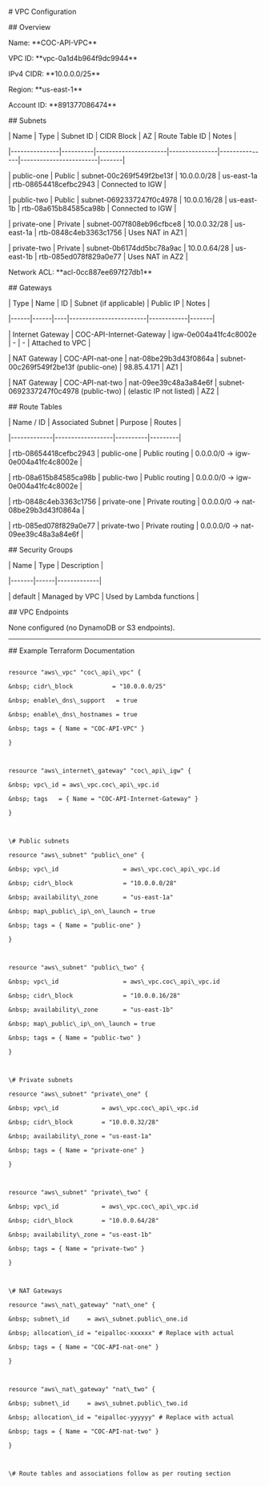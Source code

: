 \# VPC Configuration



\## Overview

Name: \*\*COC-API-VPC\*\*  

VPC ID: \*\*vpc-0a1d4b964f9dc9944\*\*  

IPv4 CIDR: \*\*10.0.0.0/25\*\*  

Region: \*\*us-east-1\*\*  

Account ID: \*\*891377086474\*\*



\## Subnets



| Name         | Type     | Subnet ID            | CIDR Block    | AZ           | Route Table ID         | Notes |

|---------------|----------|----------------------|---------------|---------------|------------------------|-------|

| public-one    | Public   | subnet-00c269f549f2be13f | 10.0.0.0/28  | us-east-1a   | rtb-08654418cefbc2943 | Connected to IGW |

| public-two    | Public   | subnet-0692337247f0c4978 | 10.0.0.16/28 | us-east-1b   | rtb-08a615b84585ca98b | Connected to IGW |

| private-one   | Private  | subnet-007f808eb96cfbce8 | 10.0.0.32/28 | us-east-1a   | rtb-0848c4eb3363c1756 | Uses NAT in AZ1 |

| private-two   | Private  | subnet-0b6174dd5bc78a9ac | 10.0.0.64/28 | us-east-1b   | rtb-085ed078f829a0e77 | Uses NAT in AZ2 |



Network ACL: \*\*acl-0cc887ee697f27db1\*\*



\## Gateways



| Type | Name | ID | Subnet (if applicable) | Public IP | Notes |

|------|------|----|------------------------|------------|-------|

| Internet Gateway | COC-API-Internet-Gateway | igw-0e004a41fc4c8002e | - | - | Attached to VPC |

| NAT Gateway | COC-API-nat-one | nat-08be29b3d43f0864a | subnet-00c269f549f2be13f (public-one) | 98.85.4.171 | AZ1 |

| NAT Gateway | COC-API-nat-two | nat-09ee39c48a3a84e6f | subnet-0692337247f0c4978 (public-two) | (elastic IP not listed) | AZ2 |



\## Route Tables



| Name / ID | Associated Subnet | Purpose | Routes |

|-------------|------------------|----------|---------|

| rtb-08654418cefbc2943 | public-one | Public routing | 0.0.0.0/0 → igw-0e004a41fc4c8002e |

| rtb-08a615b84585ca98b | public-two | Public routing | 0.0.0.0/0 → igw-0e004a41fc4c8002e |

| rtb-0848c4eb3363c1756 | private-one | Private routing | 0.0.0.0/0 → nat-08be29b3d43f0864a |

| rtb-085ed078f829a0e77 | private-two | Private routing | 0.0.0.0/0 → nat-09ee39c48a3a84e6f |



\## Security Groups

| Name | Type | Description |

|-------|------|-------------|

| default | Managed by VPC | Used by Lambda functions |



\## VPC Endpoints

None configured (no DynamoDB or S3 endpoints).



---



\## Example Terraform Documentation



```hcl

resource "aws\_vpc" "coc\_api\_vpc" {

&nbsp; cidr\_block           = "10.0.0.0/25"

&nbsp; enable\_dns\_support   = true

&nbsp; enable\_dns\_hostnames = true

&nbsp; tags = { Name = "COC-API-VPC" }

}



resource "aws\_internet\_gateway" "coc\_api\_igw" {

&nbsp; vpc\_id = aws\_vpc.coc\_api\_vpc.id

&nbsp; tags   = { Name = "COC-API-Internet-Gateway" }

}



\# Public subnets

resource "aws\_subnet" "public\_one" {

&nbsp; vpc\_id                  = aws\_vpc.coc\_api\_vpc.id

&nbsp; cidr\_block              = "10.0.0.0/28"

&nbsp; availability\_zone       = "us-east-1a"

&nbsp; map\_public\_ip\_on\_launch = true

&nbsp; tags = { Name = "public-one" }

}



resource "aws\_subnet" "public\_two" {

&nbsp; vpc\_id                  = aws\_vpc.coc\_api\_vpc.id

&nbsp; cidr\_block              = "10.0.0.16/28"

&nbsp; availability\_zone       = "us-east-1b"

&nbsp; map\_public\_ip\_on\_launch = true

&nbsp; tags = { Name = "public-two" }

}



\# Private subnets

resource "aws\_subnet" "private\_one" {

&nbsp; vpc\_id            = aws\_vpc.coc\_api\_vpc.id

&nbsp; cidr\_block        = "10.0.0.32/28"

&nbsp; availability\_zone = "us-east-1a"

&nbsp; tags = { Name = "private-one" }

}



resource "aws\_subnet" "private\_two" {

&nbsp; vpc\_id            = aws\_vpc.coc\_api\_vpc.id

&nbsp; cidr\_block        = "10.0.0.64/28"

&nbsp; availability\_zone = "us-east-1b"

&nbsp; tags = { Name = "private-two" }

}



\# NAT Gateways

resource "aws\_nat\_gateway" "nat\_one" {

&nbsp; subnet\_id     = aws\_subnet.public\_one.id

&nbsp; allocation\_id = "eipalloc-xxxxxx" # Replace with actual

&nbsp; tags = { Name = "COC-API-nat-one" }

}



resource "aws\_nat\_gateway" "nat\_two" {

&nbsp; subnet\_id     = aws\_subnet.public\_two.id

&nbsp; allocation\_id = "eipalloc-yyyyyy" # Replace with actual

&nbsp; tags = { Name = "COC-API-nat-two" }

}



\# Route tables and associations follow as per routing section



